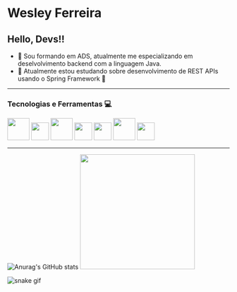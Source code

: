 # Wesley Ferreira
## Hello, Devs!!
- 🔭 Sou formando em ADS, atualmente me especializando em deselvolvimento backend  com a linguagem Java.
- 🌱 Atualmente estou  estudando sobre desenvolvimento de  REST APIs usando o Spring Framework  🍃

***
### Tecnologias e Ferramentas  💻

<div style="display: block; margin-botom: 20px;">
<img src="https://cdn.jsdelivr.net/gh/devicons/devicon/icons/java/java-original-wordmark.svg"  width="50" height="50" /> 
<img src="https://cdn.jsdelivr.net/gh/devicons/devicon/icons/spring/spring-original.svg"  width="40" height="40"  />
<img src="https://cdn.jsdelivr.net/gh/devicons/devicon/icons/mongodb/mongodb-original.svg"   width="50" height="50"/>  
<img src="https://cdn.jsdelivr.net/gh/devicons/devicon/icons/postgresql/postgresql-original.svg"   width="40" height="40"/>
<img src="https://cdn.jsdelivr.net/gh/devicons/devicon/icons/mysql/mysql-original.svg" width="40" height="40" />
<img src="https://cdn.jsdelivr.net/gh/devicons/devicon/icons/docker/docker-original.svg"   width="50" height="50"/>
<img src="https://cdn.jsdelivr.net/gh/devicons/devicon/icons/git/git-original.svg" width="40" heigth = "40" />
      
 </div>

*** 

<div style="display: inline;">
      
![Anurag's GitHub stats](https://github-readme-stats.vercel.app/api?username=wesleyfsousa01&show_icons=true&theme=chartreuse-dark)
<img src="https://media1.giphy.com/media/qgQUggAC3Pfv687qPC/giphy.gif?cid=ecf05e47kahcov42ppki6jsen2876ethmdyz7r7ny9v937v4&rid=giphy.gif&ct=g" width="260"/>
</div>

![snake gif](https://github.com/wesleyfsousa01/wesleyfsousa01/blob/output/github-contribution-grid-snake.svg)
